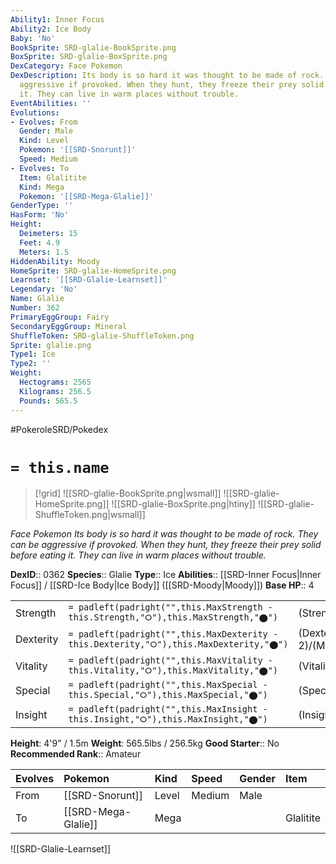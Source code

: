 ```yaml
---
Ability1: Inner Focus
Ability2: Ice Body
Baby: 'No'
BookSprite: SRD-glalie-BookSprite.png
BoxSprite: SRD-glalie-BoxSprite.png
DexCategory: Face Pokemon
DexDescription: Its body is so hard it was thought to be made of rock. They can be
  aggressive if provoked. When they hunt, they freeze their prey solid before eating
  it. They can live in warm places without trouble.
EventAbilities: ''
Evolutions:
- Evolves: From
  Gender: Male
  Kind: Level
  Pokemon: '[[SRD-Snorunt]]'
  Speed: Medium
- Evolves: To
  Item: Glalitite
  Kind: Mega
  Pokemon: '[[SRD-Mega-Glalie]]'
GenderType: ''
HasForm: 'No'
Height:
  Deimeters: 15
  Feet: 4.9
  Meters: 1.5
HiddenAbility: Moody
HomeSprite: SRD-glalie-HomeSprite.png
Learnset: '[[SRD-Glalie-Learnset]]'
Legendary: 'No'
Name: Glalie
Number: 362
PrimaryEggGroup: Fairy
SecondaryEggGroup: Mineral
ShuffleToken: SRD-glalie-ShuffleToken.png
Sprite: glalie.png
Type1: Ice
Type2: ''
Weight:
  Hectograms: 2565
  Kilograms: 256.5
  Pounds: 565.5
---
```


#PokeroleSRD/Pokedex

# `= this.name`

> [!grid]
> ![[SRD-glalie-BookSprite.png|wsmall]]
> ![[SRD-glalie-HomeSprite.png]]
> ![[SRD-glalie-BoxSprite.png|htiny]]
> ![[SRD-glalie-ShuffleToken.png|wsmall]]


*Face Pokemon*
*Its body is so hard it was thought to be made of rock. They can be aggressive if provoked. When they hunt, they freeze their prey solid before eating it. They can live in warm places without trouble.*

**DexID**:: 0362
**Species**:: Glalie
**Type**:: Ice
**Abilities**:: [[SRD-Inner Focus|Inner Focus]] / [[SRD-Ice Body|Ice Body]] ([[SRD-Moody|Moody]])
**Base HP**:: 4

|           |                                                                                        |                                          |
| --------- | -------------------------------------------------------------------------------------- | ---------------------------------------- |
| Strength  | `= padleft(padright("",this.MaxStrength - this.Strength,"⭘"),this.MaxStrength,"⬤")`    | (Strength::2)/(MaxStrength::5)   |
| Dexterity | `= padleft(padright("",this.MaxDexterity - this.Dexterity,"⭘"),this.MaxDexterity,"⬤")` | (Dexterity:: 2)/(MaxDexterity::5) |
| Vitality  | `= padleft(padright("",this.MaxVitality - this.Vitality,"⭘"),this.MaxVitality,"⬤")`    | (Vitality::2)/(MaxVitality::5)   |
| Special   | `= padleft(padright("",this.MaxSpecial - this.Special,"⭘"),this.MaxSpecial,"⬤")`       | (Special::2)/(MaxSpecial::5)     |
| Insight   | `= padleft(padright("",this.MaxInsight - this.Insight,"⭘"),this.MaxInsight,"⬤")`       | (Insight::2)/(MaxInsight::5)     |

**Height**: 4'9" / 1.5m
**Weight**: 565.5lbs / 256.5kg
**Good Starter**:: No
**Recommended Rank**:: Amateur

| Evolves   | Pokemon             | Kind   | Speed   | Gender   | Item      |
|:----------|:--------------------|:-------|:--------|:---------|:----------|
| From      | [[SRD-Snorunt]]     | Level  | Medium  | Male     |           |
| To        | [[SRD-Mega-Glalie]] | Mega   |         |          | Glalitite |

![[SRD-Glalie-Learnset]]